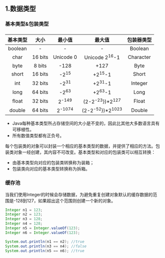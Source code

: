 ## 1.数据类型

### 基本类型&包装类型

### 

| 基本类型 |  大小   |      最小值       |                最大值                 | 包装器类型 |
| :------: | :-----: | :---------------: | :-----------------------------------: | :--------: |
| boolean  |    -    |         -         |                   -                   |  Boolean   |
|   char   | 16 bits |     Unicode 0     |       Unicode 2<sup>16</sup>-1        | Character  |
|   byte   | 8 bits  |       -128        |                 +127                  |    Byte    |
|  short   | 16 bits |  -2<sup>15</sup>  |           +2<sup>15</sup>-1           |   Short    |
|   int    | 32 bits |  -2<sup>31</sup>  |           +2<sup>31</sup>-1           |  Integer   |
|   long   | 64 bits |  -2<sup>63</sup>  |           +2<sup>63</sup>-1           |    Long    |
|  float   | 32 bits | 2<sup>-149</sup>  | (2-2<sup>-23</sup>})*2<sup>127</sup>  |   Float    |
|  double  | 64 bits | 2<sup>-1074</sup> | (2-2<sup>-52</sup>})*2<sup>1023</sup> |   Double   |



* Java每种基本类型所占存储空间的大小是不变的，因此比其他大多数语言具有可移植性。
* 所有数值类型都有正负号。

每个包装类的对象可以封装一个相应的基本类型的数据，并提供了相应的方法。包装类对象一经创建，其内容不可改变。基本类型和对应的包装类可以相互转换：

- 由基本类型向对应的包装类转换称为装箱；
- 包装类向对应的基本类型转换称为拆箱。

### 缓存池
当我们使用Integer的时候会存储数据，为避免重复创建对象默认的缓存数据的范围是-128到127，如果超出这个范围则创建一个新的对象。
```java
Integer n1 = 123;
Integer n2 = 123;
Integer n3 = 128;
Integer n4 = 128;
Integer n5 = Integer.valueOf(123);
Integer n6 = Integer.valueOf(123);

System.out.println(n1 == n2); //true
System.out.println(n3 == n4); //false
System.out.println(n5 == n6); //true
```
